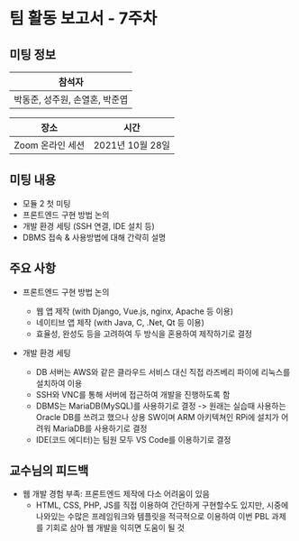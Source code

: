 # 팀 활동 보고서 - 7주차
## 미팅 정보
|참석자|
|-|
|박동준, 성주원, 손열혼, 박준엽|

|장소|시간|
|-|-|
|Zoom 온라인 세션|2021년 10월 28일|


## 미팅 내용
- 모듈 2 첫 미팅
- 프론트엔드 구현 방법 논의
- 개발 환경 세팅 (SSH 연결, IDE 설치 등)
- DBMS 접속 & 사용방법에 대해 간략히 설명

## 주요 사항
- 프론트엔드 구현 방법 논의
  - 웹 앱 제작 (with Django, Vue.js, nginx, Apache 등 이용)
  - 네이티브 앱 제작 (with Java, C, .Net, Qt 등 이용)
  - 효율성, 완성도 등을 고려하여 두 방식을 혼용하여 제작하기로 결정

- 개발 환경 세팅
  - DB 서버는 AWS와 같은 클라우드 서비스 대신 직접 라즈베리 파이에 리눅스를 설치하여 이용
  - SSH와 VNC를 통해 서버에 접근하여 개발을 진행하도록 함
  - DBMS는 MariaDB(MySQL)를 사용하기로 결정 -> 원래는 실습때 사용하는 Oracle DB를 쓰려고 했으나 상용 SW이며 ARM 아키텍쳐인 RPi에 설치가 어려워 MariaDB를 사용하기로 결정
  - IDE(코드 에디터)는 팀원 모두 VS Code를 이용하기로 결정

## 교수님의 피드백
- 웹 개발 경험 부족: 프론트엔드 제작에 다소 어려움이 있음
  - HTML, CSS, PHP, JS를 직접 이용하여 간단하게 구현할수도 있지만, 시중에 나와있는 수많은 프레임워크와 템플릿을 적극적으로 이용하여 이번 PBL 과제를 기회로 삼아 웹 개발을 익히면 도움이 될 것
